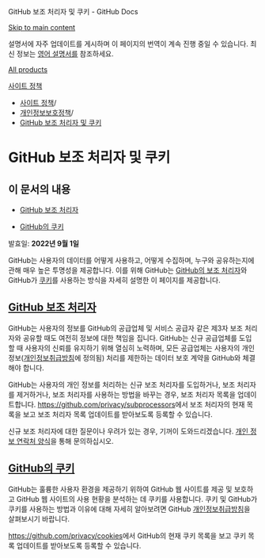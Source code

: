 GitHub 보조 처리자 및 쿠키 - GitHub Docs

[Skip to main content](#main-content)

설명서에 자주 업데이트를 게시하며 이 페이지의 번역이 계속 진행 중일 수 있습니다. 최신 정보는 [영어 설명서를](/en) 참조하세요.

[All products](/ko)

[사이트 정책](/ko/site-policy)

* [사이트 정책](/ko/site-policy)/
* [개인정보보호정책](/ko/site-policy/privacy-policies)/
* [GitHub 보조 처리자 및 쿠키](/ko/site-policy/privacy-policies/github-subprocessors-and-cookies)

GitHub 보조 처리자 및 쿠키
==========

이 문서의 내용
----------

* [GitHub 보조 처리자](#github-subprocessors)

* [GitHub의 쿠키](#cookies-on-github)

발효일: **2022년 9월 1일**

GitHub는 사용자의 데이터를 어떻게 사용하고, 어떻게 수집하며, 누구와 공유하는지에 관해 매우 높은 투명성을 제공합니다. 이를 위해 GitHub는 [GitHub의 보조 처리자](#github-subprocessors)와 GitHub가 [쿠키](#cookies-on-github)를 사용하는 방식을 자세히 설명한 이 페이지를 제공합니다.

[GitHub 보조 처리자](#github-subprocessors)
----------

GitHub는 사용자의 정보를 GitHub의 공급업체 및 서비스 공급자 같은 제3자 보조 처리자와 공유할 때도 여전히 정보에 대한 책임을 집니다. GitHub는 신규 공급업체를 도입할 때 사용자의 신뢰를 유지하기 위해 열심히 노력하며, 모든 공급업체는 사용자의 개인 정보([개인정보취급방침](/ko/site-policy/privacy-policies/github-privacy-statement)에 정의됨) 처리를 제한하는 데이터 보호 계약을 GitHub와 체결해야 합니다.

GitHub는 사용자의 개인 정보를 처리하는 신규 보조 처리자를 도입하거나, 보조 처리자를 제거하거나, 보조 처리자를 사용하는 방법을 바꾸는 경우, 보조 처리자 목록을 업데이트합니다. <https://github.com/privacy/subprocessors>에서 보조 처리자의 현재 목록을 보고 보조 처리자 목록 업데이트를 받아보도록 등록할 수 있습니다.

신규 보조 처리자에 대한 질문이나 우려가 있는 경우, 기꺼이 도와드리겠습니다. [개인 정보 연락처 양식](https://github.com/contact/privacy)을 통해 문의하십시오.

[GitHub의 쿠키](#cookies-on-github)
----------

GitHub는 훌륭한 사용자 환경을 제공하기 위하여 GitHub 웹 사이트를 제공 및 보호하고 GitHub 웹 사이트의 사용 현황을 분석하는 데 쿠키를 사용합니다. 쿠키 및 GitHub가 쿠키를 사용하는 방법과 이유에 대해 자세히 알아보려면 GitHub [개인정보취급방침](/ko/site-policy/privacy-policies/github-privacy-statement#our-use-of-cookies-and-tracking)을 살펴보시기 바랍니다.

<https://github.com/privacy/cookies>에서 GitHub의 현재 쿠키 목록을 보고 쿠키 목록 업데이트를 받아보도록 등록할 수 있습니다.
